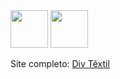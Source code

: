 <div style="display: inline_block">
  <img align="center" width="60" src="https://img.shields.io/badge/HTML5-E34F26?style=for-the-badge&logo=html5&logoColor=white">
  <img align="center" width="60" src="https://img.shields.io/badge/CSS3-1572B6?style=for-the-badge&logo=css3&logoColor=white">
</div>
<br>
Site completo: <a href="https://dinizo2.github.io/DivTextil/">Div Têxtil</a>
